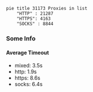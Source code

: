 
```mermaid
pie title 31173 Proxies in list
    "HTTP" : 21287
    "HTTPS": 4163
    "SOCKS" : 8844
```

### Some Info
#### Average Timeout

- mixed: 3.5s
- http: 1.9s
- https: 8.6s
- socks: 6.4s